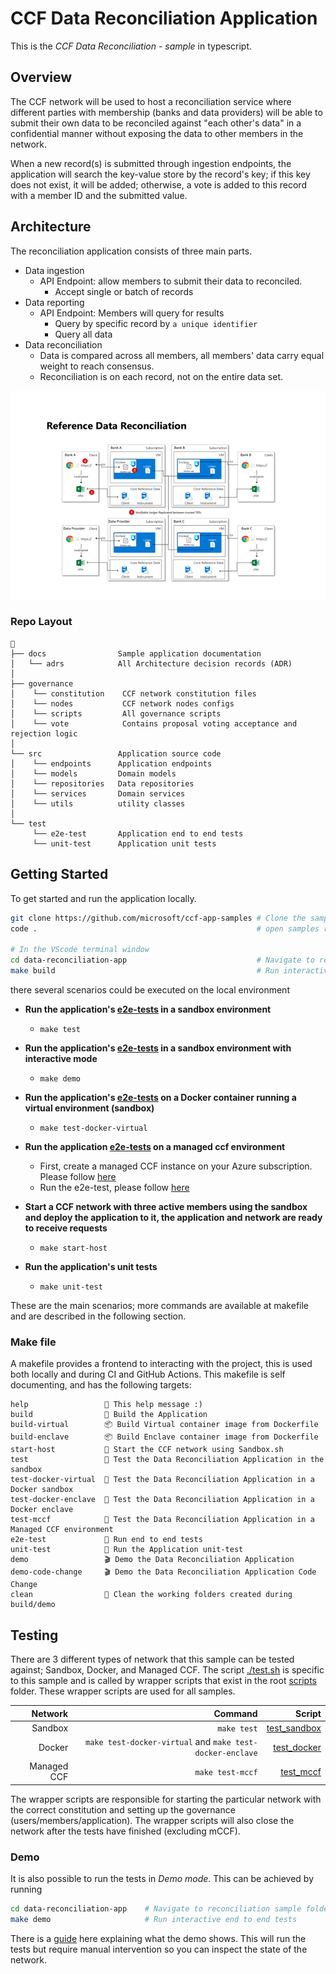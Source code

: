 # CCF Data Reconciliation Application

This is the _CCF Data Reconciliation - sample_ in typescript.

## Overview

The CCF network will be used to host a reconciliation service where different parties with membership (banks and data providers) will be able to submit their own data to be reconciled against "each other's data" in a confidential manner without exposing the data to other members in the network.

When a new record(s) is submitted through ingestion endpoints, the application will search the key-value store by the record's key; if this key does not exist, it will be added; otherwise, a vote is added to this record with a member ID and the submitted value.

## Architecture

The reconciliation application consists of three main parts.

- Data ingestion
  - API Endpoint: allow members to submit their data to reconciled.
    - Accept single or batch of records
- Data reporting
  - API Endpoint: Members will query for results
    - Query by specific record by `a unique identifier`
    - Query all data
- Data reconciliation
  - Data is compared across all members, all members' data carry equal weight to reach consensus.
  - Reconciliation is on each record, not on the entire data set.

![architecture diagram](./docs/images/architecture.png)

### Repo Layout

```text
📂
├── docs                Sample application documentation
│   └── adrs            All Architecture decision records (ADR)
│
├── governance
│    └── constitution    CCF network constitution files
│    └── nodes           CCF network nodes configs
│    └── scripts         All governance scripts
│    └── vote            Contains proposal voting acceptance and rejection logic
│
└── src                 Application source code
│    └── endpoints      Application endpoints
│    └── models         Domain models
│    └── repositories   Data repositories
│    └── services       Domain services
│    └── utils          utility classes
│
└── test
     └── e2e-test       Application end to end tests
     └── unit-test      Application unit tests

```

## Getting Started

To get started and run the application locally.

```bash
git clone https://github.com/microsoft/ccf-app-samples # Clone the samples repository
code .                                                 # open samples repository in Visual studio code

# In the VScode terminal window
cd data-reconciliation-app                             # Navigate to reconciliation sample folder
make build                                             # Run interactive end to end tests
```

there several scenarios could be executed on the local environment

- **Run the application's [e2e-tests](./test/test.sh) in a sandbox environment**

  - `make test`

- **Run the application's [e2e-tests](./test/test.sh) in a sandbox environment with interactive mode**

  - `make demo`

- **Run the application's [e2e-tests](./test/test.sh) on a Docker container running a virtual environment (sandbox)**

  - `make test-docker-virtual`

- **Run the application [e2e-tests](./test/test.sh) on a managed ccf environment**

  - First, create a managed CCF instance on your Azure subscription. Please follow [here](https://github.com/microsoft/ccf-app-samples/tree/main/deploy#deploying-the-ccf-samples)
  - Run the e2e-test, please follow [here](https://github.com/microsoft/ccf-app-samples/tree/main/deploy#deploying-a-ccf-application-to-azure-managed-ccf)

- **Start a CCF network with three active members using the sandbox and deploy the application to it, the application and network are ready to receive requests**

  - `make start-host`

- **Run the application's unit tests**
  - `make unit-test`

These are the main scenarios; more commands are available at makefile and are described in the following section.

### Make file

A makefile provides a frontend to interacting with the project, this is used both locally and during CI and GitHub Actions. This makefile is self documenting, and has the following targets:

```text
help                 💬 This help message :)
build                🔨 Build the Application
build-virtual        📦 Build Virtual container image from Dockerfile
build-enclave        📦 Build Enclave container image from Dockerfile
start-host           🏃 Start the CCF network using Sandbox.sh
test                 🧪 Test the Data Reconciliation Application in the sandbox
test-docker-virtual  🧪 Test the Data Reconciliation Application in a Docker sandbox
test-docker-enclave  🧪 Test the Data Reconciliation Application in a Docker enclave
test-mccf            🧪 Test the Data Reconciliation Application in a Managed CCF environment
e2e-test             🧪 Run end to end tests
unit-test            🧪 Run the Application unit-test
demo                 🎬 Demo the Data Reconciliation Application
demo-code-change     🎬 Demo the Data Reconciliation Application Code Change
clean                🧹 Clean the working folders created during build/demo
```

## Testing

There are 3 different types of network that this sample can be tested against; Sandbox, Docker, and Managed CCF. The script [./test.sh](./test/test.sh) is specific to this sample and is called by wrapper scripts that exist in the root [scripts](../scripts/) folder. These wrapper scripts are used for all samples.

|     Network |                                                   Command |                                     Script |
| ----------: | --------------------------------------------------------: | -----------------------------------------: |
|     Sandbox |                                               `make test` | [test_sandbox](../scripts/test_sandbox.sh) |
|      Docker | `make test-docker-virtual` and `make test-docker-enclave` |   [test_docker](../scripts/test_docker.sh) |
| Managed CCF |                                          `make test-mccf` |     [test_mccf](../scripts/test_docker.sh) |

The wrapper scripts are responsible for starting the particular network with the correct constitution and setting up the governance (users/members/application). The wrapper scripts will also close the network after the tests have finished (excluding mCCF).

### Demo

It is also possible to run the tests in _Demo mode_. This can be achieved by running

```bash
cd data-reconciliation-app    # Navigate to reconciliation sample folder
make demo                     # Run interactive end to end tests
```

There is a [guide](./docs/demo-guidance.md) here explaining what the demo shows. This will run the tests but require manual intervention so you can inspect the state of the network.
